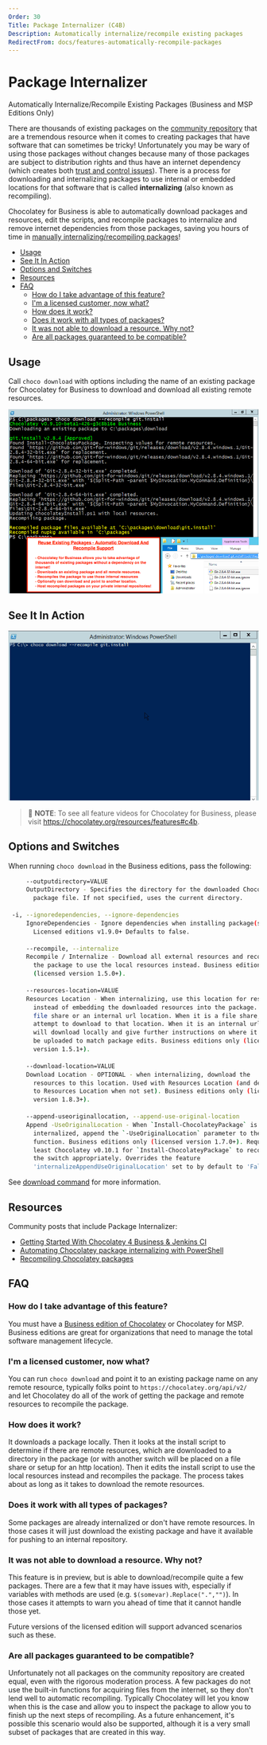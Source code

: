 ```yaml
---
Order: 30
Title: Package Internalizer (C4B)
Description: Automatically internalize/recompile existing packages
RedirectFrom: docs/features-automatically-recompile-packages
---
```


# Package Internalizer
Automatically Internalize/Recompile Existing Packages (Business and MSP Editions Only)

There are thousands of existing packages on the [community repository](https://chocolatey.org/packages) that are a tremendous resource when it comes to creating packages that have software that can sometimes be tricky! Unfortunately you may be wary of using those packages without changes because many of those packages are subject to distribution rights and thus have an internet dependency (which creates both [trust and control issues](../../general/community-packages-disclaimer)). There is a process for downloading and internalizing packages to use internal or embedded locations for that software that is called **internalizing** (also known as recompiling).

Chocolatey for Business is able to automatically download packages and resources, edit the scripts, and recompile packages to internalize and remove internet dependencies from those packages, saving you hours of time in [manually internalizing/recompiling packages](../../how-tos/recompile-packages)!

<!-- TOC -->

- [Usage](#usage)
- [See It In Action](#see-it-in-action)
- [Options and Switches](#options-and-switches)
- [Resources](#resources)
- [FAQ](#faq)
  - [How do I take advantage of this feature?](#how-do-i-take-advantage-of-this-feature)
  - [I'm a licensed customer, now what?](#im-a-licensed-customer-now-what)
  - [How does it work?](#how-does-it-work)
  - [Does it work with all types of packages?](#does-it-work-with-all-types-of-packages)
  - [It was not able to download a resource. Why not?](#it-was-not-able-to-download-a-resource-why-not)
  - [Are all packages guaranteed to be compatible?](#are-all-packages-guaranteed-to-be-compatible)

<!-- /TOC -->

## Usage

Call `choco download` with options including the name of an existing package for Chocolatey for Business to download and download all existing remote resources.

![Internalize Existing Packages, Recompiling Resources - if you are on https://docs.chocolatey.org/en-us/features/paid/automatically-recompile-packages, see commented html below for detailed description of image](/assets/images/features/features_recompile_packages.png)

<!--
Text in the image above:

Reuse Existing Packages - Automatic Download and Internalize Support

- Chocolatey for Business allows you to take advantage of thousands of existing packages without a dependency on the internet!
- Downloads an existing package and all remote resources.
- Recompiles the package to use those internal resources.
- Optionally can download and point to another location.
- Host recompiled packages on your private internal repositories!

This image shows running `choco download --recompile git.install`.

-->

## See It In Action

![automatic recompile](/assets/images/gifs/choco_business_features_recompile.gif)

> 📝 **NOTE**: To see all feature videos for Chocolatey for Business, please visit https://chocolatey.org/resources/features#c4b.

## Options and Switches

When running `choco download` in the Business editions, pass the following:

~~~sh
     --outputdirectory=VALUE
     OutputDirectory - Specifies the directory for the downloaded Chocolatey
       package file. If not specified, uses the current directory.

 -i, --ignoredependencies, --ignore-dependencies
     IgnoreDependencies - Ignore dependencies when installing package(s).
       Licensed editions v1.9.0+ Defaults to false.

     --recompile, --internalize
     Recompile / Internalize - Download all external resources and recompile
       the package to use the local resources instead. Business editions only
       (licensed version 1.5.0+).

     --resources-location=VALUE
     Resources Location - When internalizing, use this location for resources
       instead of embedding the downloaded resources into the package. Can be a
       file share or an internal url location. When it is a file share, it will
       attempt to download to that location. When it is an internal url, it
       will download locally and give further instructions on where it should
       be uploaded to match package edits. Business editions only (licensed
       version 1.5.1+).

     --download-location=VALUE
     Download Location - OPTIONAL - when internalizing, download the
       resources to this location. Used with Resources Location (and defaults
       to Resources Location when not set). Business editions only (licensed
       version 1.8.3+).

     --append-useoriginallocation, --append-use-original-location
     Append -UseOriginalLocation - When `Install-ChocolateyPackage` is
       internalized, append the `-UseOriginalLocation` parameter to the
       function. Business editions only (licensed version 1.7.0+). Requires at
       least Chocolatey v0.10.1 for `Install-ChocolateyPackage` to recognize
       the switch appropriately. Overrides the feature
       'internalizeAppendUseOriginalLocation' set to by default to 'False'.
~~~

See [download command](../../usage/commands/download) for more information.

## Resources

Community posts that include Package Internalizer:

* [Getting Started With Chocolatey 4 Business & Jenkins CI](https://blog.pauby.com/post/getting-started-with-chocolatey-and-jenkins/)
* [Automating Chocolatey package internalizing with PowerShell](https://winsysblog.com/2017/10/automating-chocolatey-package-internalizing-with-powershell.html)
* [Recompiling Chocolatey packages](https://winsysblog.com/2017/08/recompiling-chocolatey-packages.html)

## FAQ

### How do I take advantage of this feature?
You must have a [Business edition of Chocolatey](https://chocolatey.org/compare) or Chocolatey for MSP. Business editions are great for organizations that need to manage the total software management lifecycle.

### I'm a licensed customer, now what?
You can run `choco download` and point it to an existing package name on any remote resource, typically folks point to `https://chocolatey.org/api/v2/` and let Chocolatey do all of the work of getting the package and remote resources to recompile the package.

### How does it work?
It downloads a package locally. Then it looks at the install script to determine if there are remote resources, which are downloaded to a directory in the package (or with another switch will be placed on a file share or setup for an http location). Then it edits the install script to use the local resources instead and recompiles the package. The process takes about as long as it takes to download the remote resources.

### Does it work with all types of packages?
Some packages are already internalized or don't have remote resources. In those cases it will just download the existing package and have it available for pushing to an internal repository.

### It was not able to download a resource. Why not?
This feature is in preview, but is able to download/recompile quite a few packages. There are a few that it may have issues with, especially if variables with methods are used (e.g. `$(somevar).Replace(".","")`). In those cases it attempts to warn you ahead of time that it cannot handle those yet.

Future versions of the licensed edition will support advanced scenarios such as these.

### Are all packages guaranteed to be compatible?
Unfortunately not all packages on the community repository are created equal, even with the rigorous moderation process. A few packages do not use the built-in functions for acquiring files from the internet, so they don't lend well to automatic recompiling. Typically Chocolatey will let you know when this is the case and allow you to inspect the package to allow you to finish up the next steps of recompiling. As a future enhancement, it's possible this scenario would also be supported, although it is a very small subset of packages that are created in this way.
